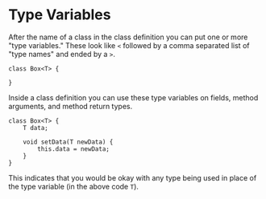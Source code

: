 # Type Variables

After the name of a class in the class definition you can put one or more "type variables."
These look like `<` followed by a comma separated list of "type names" and ended by a `>`.

```java,no_run
class Box<T> {

}
```

Inside a class definition you can use these type variables on fields, method arguments,
and method return types.

```java,no_run
class Box<T> {
    T data;

    void setData(T newData) {
        this.data = newData;
    }
}
```

This indicates that you would be okay with any type being used in place of the type variable (in the above code `T`).
